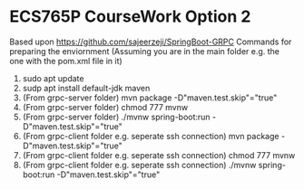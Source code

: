 # ECS765P CourseWork Option 2
Based upon https://github.com/sajeerzeji/SpringBoot-GRPC
Commands for preparing the enviornment (Assuming you are in the main folder e.g. the one with the pom.xml file in it)
1. sudo apt update
2. sudp apt install default-jdk maven
3. (From grpc-server folder) mvn package -D"maven.test.skip"="true"
4. (From grpc-server folder) chmod 777 mvnw
5. (From grpc-server folder) ./mvnw spring-boot:run -D"maven.test.skip"="true"
6. (From grpc-client folder e.g. seperate ssh connection) mvn package -D"maven.test.skip"="true"
7. (From grpc-client folder e.g. seperate ssh connection) chmod 777 mvnw
8. (From grpc-client folder e.g. seperate ssh connection) ./mvnw spring-boot:run -D"maven.test.skip"="true"

